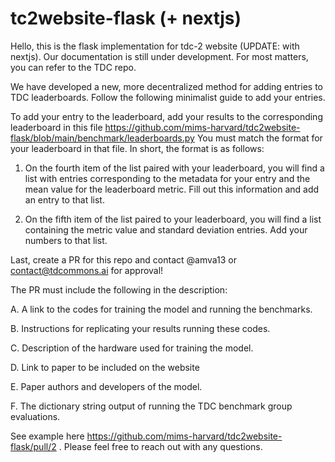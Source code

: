 # tc2website-flask (+ nextjs)
Hello, this is the flask implementation for tdc-2 website (UPDATE: with nextjs). Our documentation is still under development. For most matters, you can refer to the TDC repo.

We have developed a new, more decentralized method for adding entries to TDC leaderboards. Follow the following minimalist guide to add your entries.

To add your entry to the leaderboard, add your results to the corresponding leaderboard in this file
https://github.com/mims-harvard/tdc2website-flask/blob/main/benchmark/leaderboards.py
You must match the format for your leaderboard in that file. In short, the format is as follows:

1. On the fourth item of the list paired with your leaderboard, you will find a list with entries corresponding to the metadata for your entry and the 
mean value for the leaderboard metric. Fill out this information and add an entry to that list.

2. On the fifth item of the list paired to your leaderboard, you will find a list containing the metric value and standard deviation entries. Add your numbers to that list.

Last, create a PR for this repo and contact @amva13 or contact@tdcommons.ai for approval!

The PR must include the following in the description:

A. A link to the codes for training the model and running the benchmarks.

B. Instructions for replicating your results running these codes.

C. Description of the hardware used for training the model.

D. Link to paper to be included on the website

E. Paper authors and developers of the model.

F. The dictionary string output of running the TDC benchmark group evaluations.

See example here https://github.com/mims-harvard/tdc2website-flask/pull/2 . Please feel free to reach out with any questions.
